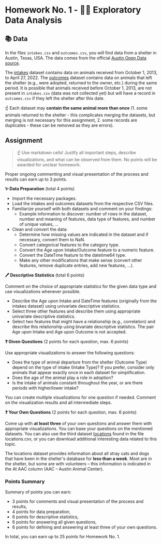 # Homework No. 1 - 🕵️‍♀️ Exploratory Data Analysis

## 📚 Data
In the files `intakes.csv` and `outcomes.csv`, you will find data from a shelter in Austin, Texas, USA. The data comes from the official [Austin Open Data source](https://data.austintexas.gov/).

The [intakes](https://data.austintexas.gov/Health-and-Community-Services/Austin-Animal-Center-Intakes/wter-evkm) dataset contains data on animals received from October 1, 2013, to April 27, 2022. The [outcomes](https://data.austintexas.gov/Health-and-Community-Services/Austin-Animal-Center-Outcomes/9t4d-g238) dataset contains data on animals that left the shelter (e.g., were adopted, returned to the owner, etc.) during the same period. It is possible that animals received before October 1, 2013, are not present in `intakes.csv` (data was not collected yet) but will have a record in `outcomes.csv` if they left the shelter after this date.

☝️ Each dataset may **contain the same animal more than once** (1. some animals returned to the shelter - this complicates merging the datasets, but merging is not necessary for this assignment, 2. some records are duplicates - these can be removed as they are errors).

## Assignment
> ☝️ Use markdown cells! Justify all important steps, describe visualizations, and what can be observed from them. No points will be awarded for unclear homework.

Proper ongoing commenting and visual presentation of the process and results can earn up to 3 points.

**✨ Data Preparation** (total 4 points)
* Import the necessary packages.
* Load the intakes and outcomes datasets from the respective CSV files.
* Familiarize yourself with both datasets and comment on your findings:
  * Example information to discover: number of rows in the dataset, number and meaning of features, data type of features, and number of unique values, ...
* Clean and convert the data:
  * Determine how missing values are indicated in the dataset and if necessary, convert them to NaN.
  * Convert categorical features to the category type.
  * Convert the Age upon Intake/Outcome feature to a numeric feature.
  * Convert the DateTime feature to the datetime64 type.
  * Make any other modifications that make sense (convert other features, remove duplicate entries, add new features, ...).

**🖊️ Descriptive Statistics** (total 6 points)

Comment on the choice of appropriate statistics for the given data type and use visualizations whenever possible.
* Describe the Age upon Intake and DateTime features (originally from the intakes dataset) using univariate descriptive statistics.
* Select three other features and describe them using appropriate univariate descriptive statistics.
* Select two features that might have a relationship (e.g., correlation) and describe this relationship using bivariate descriptive statistics. The pair Age upon Intake and Age upon Outcome is not accepted.

**❓ Given Questions** (2 points for each question, max. 6 points)

Use appropriate visualizations to answer the following questions:
* Does the type of animal departure from the shelter (Outcome Type) depend on the type of intake (Intake Type)? If you prefer, consider only animals that appear exactly once in each dataset for simplification.
* Does the age of the animal play a role in adoption?
* Is the intake of animals constant throughout the year, or are there periods with higher/lower intake?

You can create multiple visualizations for one question if needed. Comment on the visualization results and all intermediate steps.

**❓ Your Own Questions** (2 points for each question, max. 6 points)

Come up with **at least three** of your own questions and answer them with appropriate visualizations. You can base your questions on the mentioned datasets. You can also use the third dataset [locations](https://data.austintexas.gov/Health-and-Community-Services/Austin-Animal-Center-Found-Pets-Map/hye6-gvq2) found in the file locations.csv, or you can download additional interesting data related to this topic.

The locations dataset provides information about all stray cats and dogs that have been in the shelter's database for **less than a week**. Most are in the shelter, but some are with volunteers – this information is indicated in the At AAC column (AAC – Austin Animal Center).

### Points Summary
Summary of points you can earn:
- 3 points for comments and visual presentation of the process and results,
- 4 points for data preparation,
- 6 points for descriptive statistics,
- 6 points for answering all given questions,
- 6 points for defining and answering at least three of your own questions.

In total, you can earn up to 25 points for Homework No. 1.